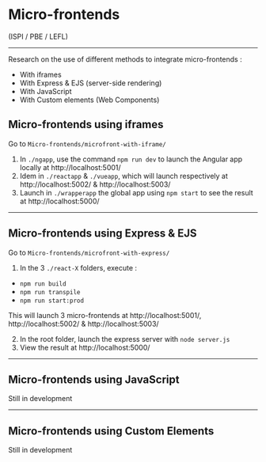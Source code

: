 # Micro-frontends

(ISPI / PBE / LEFL)

---

Research on the use of different methods to integrate micro-frontends :

- With iframes
- With Express & EJS (server-side rendering)
- With JavaScript
- With Custom elements (Web Components)

## Micro-frontends using iframes

Go to `Micro-frontends/microfront-with-iframe/`

1. In `./ngapp`, use the command `npm run dev` to launch the Angular app locally at http://localhost:5001/
2. Idem in `./reactapp` & `./vueapp`, which will launch respectively at http://localhost:5002/ & http://localhost:5003/
3. Launch in `./wrapperapp` the global app using `npm start` to see the result at http://localhost:5000/

---

## Micro-frontends using Express & EJS

Go to `Micro-frontends/microfront-with-express/`

1. In the 3 `./react-X` folders, execute :

- `npm run build`
- `npm run transpile`
- `npm run start:prod`

This will launch 3 micro-frontends at http://localhost:5001/, http://localhost:5002/ & http://localhost:5003/

2. In the root folder, launch the express server with `node server.js`
3. View the result at http://localhost:5000/

---

## Micro-frontends using JavaScript

Still in development

---

## Micro-frontends using Custom Elements

Still in development

